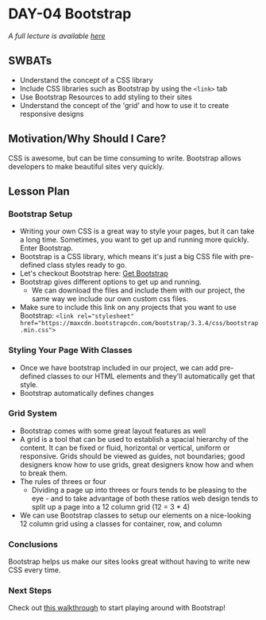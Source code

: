 # DAY-04 Bootstrap

_A full lecture is available [here](LECTURE.md)_

## SWBATs

+ Understand the concept of a CSS library
+ Include CSS libraries such as Bootstrap by using the `<link>` tab
+ Use Bootstrap Resources to add styling to their sites
+ Understand the concept of the 'grid' and how to use it to create responsive designs

## Motivation/Why Should I Care? 

CSS is awesome, but can be time consuming to write. Bootstrap allows developers to make beautiful sites very quickly.

## Lesson Plan

### Bootstrap Setup

+ Writing your own CSS is a great way to style your pages, but it can take a long time. Sometimes, you want to get up and running more quickly. Enter Bootstrap. 
+ Bootstrap is a CSS library, which means it's just a big CSS file with pre-defined class styles ready to go.
+ Let's checkout Bootstrap here: [Get Bootstrap](https://www.getbootstrap.com/getting-started)
+ Bootstrap gives different options to get up and running. 
	* We can download the files and include them with our project, the same way we include our own custom css files. 
+ Make sure to include this link on any projects that you want to use Bootstrap: `<link rel="stylesheet" href="https://maxcdn.bootstrapcdn.com/bootstrap/3.3.4/css/bootstrap.min.css">`

### Styling Your Page With Classes

+ Once we have bootstrap included in our project, we can add pre-defined classes to our HTML elements and they'll automatically get that style. 
+ Bootstrap automatically defines changes 

### Grid System

+ Bootstrap comes with some great layout features as well
+ A grid is a tool that can be used to establish a spacial hierarchy of the content. It can be fixed or fluid, horizontal or vertical, uniform or responsive. Grids should be viewed as guides, not boundaries; good designers know how to use grids, great designers know how and when to break them.
+ The rules of threes or four 
	+ Dividing a page up into threes or fours tends to be pleasing to the eye - and to take advantage of both these ratios web design tends to split up a page into a 12 column grid (12 = 3 * 4)
+ We can use Bootstrap classes to setup our elements on a nice-looking 12 column grid using a classes for container, row, and column

### Conclusions

Bootstrap helps us make our sites looks great without having to write new CSS every time. 

### Next Steps

Check out [this walkthrough](https://github.com/learn-co-curriculum/Hs-Bootstrap-Walkthrough) to start playing around with Bootstrap!


